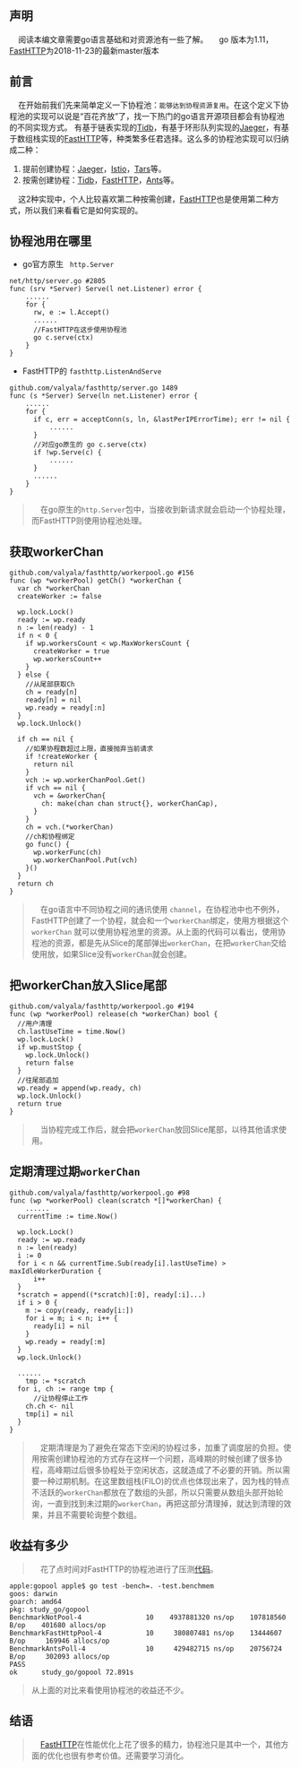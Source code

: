 ## 声明
&nbsp;&nbsp;&nbsp;&nbsp;阅读本编文章需要go语言基础和对资源池有一些了解。
&nbsp;&nbsp;&nbsp;&nbsp;go 版本为1.11，[FastHTTP](https://github.com/valyala/fasthttp/blob/master/workerpool.go)为2018-11-23的最新master版本

## 前言
&nbsp;&nbsp;&nbsp;&nbsp;在开始前我们先来简单定义一下协程池：```能够达到协程资源复用```。在这个定义下协程池的实现可以说是“百花齐放”了，找一下热门的go语言开源项目都会有协程池的不同实现方式。 有基于链表实现的[Tidb](https://github.com/pingcap/tidb/blob/v1.0.9/util/goroutine_pool/gp.go)，有基于环形队列实现的[Jaeger](https://github.com/jaegertracing/jaeger/blob/master/pkg/queue/bounded_queue.go)，有基于数组栈实现的[FastHTTP](https://github.com/valyala/fasthttp/blob/master/workerpool.go)等，种类繁多任君选择。这么多的协程池实现可以归纳成二种：

 1. 提前创建协程：[Jaeger](https://github.com/jaegertracing/jaeger/blob/master/pkg/queue/bounded_queue.go)，[Istio](https://github.com/istio/istio/blob/master/mixer/pkg/pool/goroutine.go)，[Tars](https://github.com/TarsCloud/TarsGo)等。
 2. 按需创建协程：[Tidb](https://github.com/pingcap/tidb/blob/v1.0.9/util/goroutine_pool/gp.go)，[FastHTTP](https://github.com/valyala/fasthttp/blob/master/workerpool.go)，[Ants](https://github.com/panjf2000/ants)等。

&nbsp;&nbsp;&nbsp;&nbsp;这2种实现中，个人比较喜欢第二种按需创建，[FastHTTP](https://github.com/valyala/fasthttp/blob/master/workerpool.go)也是使用第二种方式，所以我们来看看它是如何实现的。

## 协程池用在哪里
* go官方原生 ``` http.Server```

```
net/http/server.go #2805
func (srv *Server) Serve(l net.Listener) error {
    ......
    for {
      rw, e := l.Accept()
      ......
      //FastHTTP在这步使用协程池
      go c.serve(ctx)
    }
}
```

* FastHTTP的 ``` fasthttp.ListenAndServe ```

```
github.com/valyala/fasthttp/server.go 1489
func (s *Server) Serve(ln net.Listener) error {
    ......
    for {
      if c, err = acceptConn(s, ln, &lastPerIPErrorTime); err != nil {
          ......
      }
      //对应go原生的 go c.serve(ctx)
      if !wp.Serve(c) {
          ......
      }
      ......
    }
}
```
> &nbsp;&nbsp;&nbsp;&nbsp;在go原生的```http.Server```包中，当接收到新请求就会启动一个协程处理，而FastHTTP则使用协程池处理。

## 获取workerChan
```
github.com/valyala/fasthttp/workerpool.go #156
func (wp *workerPool) getCh() *workerChan {
  var ch *workerChan
  createWorker := false

  wp.lock.Lock()
  ready := wp.ready
  n := len(ready) - 1
  if n < 0 {
    if wp.workersCount < wp.MaxWorkersCount {
      createWorker = true
      wp.workersCount++
    }
  } else {
    //从尾部获取Ch
    ch = ready[n]
    ready[n] = nil
    wp.ready = ready[:n]
  }
  wp.lock.Unlock()

  if ch == nil {
    //如果协程数超过上限，直接抛弃当前请求
    if !createWorker {
      return nil
    }
    vch := wp.workerChanPool.Get()
    if vch == nil {
      vch = &workerChan{
        ch: make(chan chan struct{}, workerChanCap),
      }
    }
    ch = vch.(*workerChan)
    //ch和协程绑定
    go func() {
      wp.workerFunc(ch)
      wp.workerChanPool.Put(vch)
    }()
  }
  return ch
}
```
> &nbsp;&nbsp;&nbsp;&nbsp;在go语言中不同协程之间的通讯使用 ``` channel ```，在协程池中也不例外，FastHTTP创建了一个协程，就会和一个```workerChan```绑定，使用方根据这个 ``` workerChan ``` 就可以使用协程池里的资源。从上面的代码可以看出，使用协程池的资源，都是先从Slice的尾部弹出``` workerChan ```，在把``` workerChan ```交给使用放，如果Slice没有``` workerChan ```就会创建。


## 把workerChan放入Slice尾部
```
github.com/valyala/fasthttp/workerpool.go #194
func (wp *workerPool) release(ch *workerChan) bool {
  //用户清理
  ch.lastUseTime = time.Now()
  wp.lock.Lock()
  if wp.mustStop {
    wp.lock.Unlock()
    return false
  }
  //往尾部追加
  wp.ready = append(wp.ready, ch)
  wp.lock.Unlock()
  return true
}
```
> &nbsp;&nbsp;&nbsp;&nbsp;当协程完成工作后，就会把```workerChan```放回Slice尾部，以待其他请求使用。

## 定期清理过期```workerChan```
```
github.com/valyala/fasthttp/workerpool.go #98
func (wp *workerPool) clean(scratch *[]*workerChan) {
    ......
  currentTime := time.Now()

  wp.lock.Lock()
  ready := wp.ready
  n := len(ready)
  i := 0
  for i < n && currentTime.Sub(ready[i].lastUseTime) > maxIdleWorkerDuration {
      i++
  }
  *scratch = append((*scratch)[:0], ready[:i]...)
  if i > 0 {
    m := copy(ready, ready[i:])
    for i = m; i < n; i++ {
      ready[i] = nil
    }
    wp.ready = ready[:m]
  }
  wp.lock.Unlock()

  ......
	tmp := *scratch
  for i, ch := range tmp {
      //让协程停止工作
    ch.ch <- nil
    tmp[i] = nil
  }
}
```
> &nbsp;&nbsp;&nbsp;&nbsp;定期清理是为了避免在常态下空闲的协程过多，加重了调度层的负担。使用按需创建协程池的方式存在这样一个问题，高峰期的时候创建了很多协程，高峰期过后很多协程处于空闲状态，这就造成了不必要的开销。所以需要一种过期机制。在这里数组栈(FILO)的优点也体现出来了，因为栈的特点不活跃的```workerChan```都放在了数组的头部，所以只需要从数组头部开始轮询，一直到找到未过期的```workerChan```，再把这部分清理掉，就达到清理的效果，并且不需要轮询整个数组。


## 收益有多少
> &nbsp;&nbsp;&nbsp;&nbsp;花了点时间对FastHTTP的协程池进行了压测[代码](https://github.com/jukylin/blog/blob/master/pool_test.go)。
```
apple:gopool apple$ go test -bench=. -test.benchmem
goos: darwin
goarch: amd64
pkg: study_go/gopool
BenchmarkNotPool-4        	      10	4937881320 ns/op	107818560 B/op	  401680 allocs/op
BenchmarkFastHttpPool-4   	      10	 380807481 ns/op	13444607 B/op	  169946 allocs/op
BenchmarkAntsPoll-4       	      10	 429482715 ns/op	20756724 B/op	  302093 allocs/op
PASS
ok  	study_go/gopool	72.891s
```
> 从上面的对比来看使用协程池的收益还不少。



## 结语
> &nbsp;&nbsp;&nbsp;&nbsp;[FastHTTP](https://github.com/valyala/fasthttp/blob/master/workerpool.go)在性能优化上花了很多的精力，协程池只是其中一个，其他方面的优化也很有参考价值。还需要学习消化。

